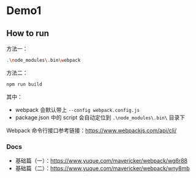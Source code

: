 # Demo1

## How to run

方法一：

```bash
.\node_modules\.bin\webpack
```

方法二：

```bash
npm run build
```

其中：

- webpack 会默认带上 `--config webpack.config.js`
- package.json 中的 script 会自动定位到 `.\node_modules\.bin\` 目录下

Webpack 命令行接口参考链接：https://www.webpackjs.com/api/cli/

### Docs

- 基础篇（一）：https://www.yuque.com/mavericker/webpack/wg6r88
- 基础篇（二）：https://www.yuque.com/mavericker/webpack/wny8mb
